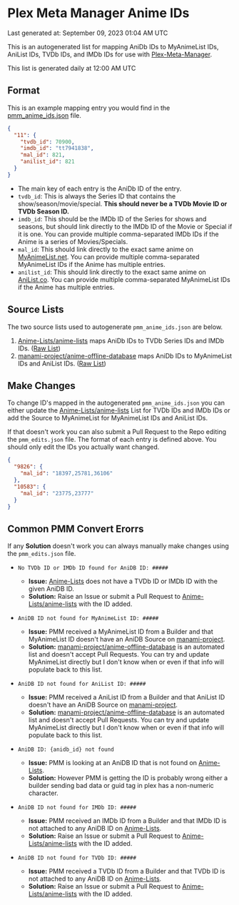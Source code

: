 # Plex Meta Manager Anime IDs
Last generated at: September 09, 2023 01:04 AM UTC

This is an autogenerated list for mapping AniDb IDs to MyAnimeList IDs, AniList IDs, TVDb IDs, and IMDb IDs for use with [Plex-Meta-Manager](https://github.com/meisnate12/Plex-Meta-Manager).

This list is generated daily at 12:00 AM UTC 

## Format

This is an example mapping entry you would find in the [pmm_anime_ids.json](https://raw.githubusercontent.com/meisnate12/Plex-Meta-Manager-Anime-IDs/master/pmm_anime_ids.json) file.

```json
{
  "11": {
    "tvdb_id": 70900,
    "imdb_id": "tt7941838",
    "mal_id": 821,
    "anilist_id": 821
  }
}
```

- The main key of each entry is the AniDb ID of the entry. 
- `tvdb_id`: This is always the Series ID that contains the show/season/movie/special. **This should never be a TVDb Movie ID or TVDb Season ID.**
- `imdb_id`: This should be the IMDb ID of the Series for shows and seasons, but should link directly to the IMDb ID of the Movie or Special if it is one. You can provide multiple comma-separated IMDb IDs if the Anime is a series of Movies/Specials.
- `mal_id`: This should link directly to the exact same anime on [MyAnimeList.net](https://myanimelist.net). You can provide multiple comma-separated MyAnimeList IDs if the Anime has multiple entries.
- `anilist_id`: This should link directly to the exact same anime on [AniList.co](https://anilist.co). You can provide multiple comma-separated MyAnimeList IDs if the Anime has multiple entries.

## Source Lists
The two source lists used to autogenerate `pmm_anime_ids.json` are below. 
1. [Anime-Lists/anime-lists](https://github.com/Anime-Lists/anime-lists/) maps AniDb IDs to TVDb Series IDs and IMDb IDs. ([Raw List](https://raw.githubusercontent.com/Anime-Lists/anime-lists/master/anime-list-master.xml))
2. [manami-project/anime-offline-database](https://github.com/manami-project/anime-offline-database/) maps AniDb IDs to MyAnimeList IDs and AniList IDs. ([Raw List](https://raw.githubusercontent.com/manami-project/anime-offline-database/master/anime-offline-database.json))


## Make Changes
To change ID's mapped in the autogenerated `pmm_anime_ids.json` you can either update the [Anime-Lists/anime-lists](https://github.com/Anime-Lists/anime-lists/) List for TVDb IDs and IMDb IDs or add the Source to MyAnimeList for MyAnimeList IDs and AniList IDs.

If that doesn't work you can also submit a Pull Request to the Repo editing the `pmm_edits.json` file. The format of each entry is defined above. You should only edit the IDs you actually want changed.

```json
{
  "9826": {
    "mal_id": "18397,25781,36106"
  },
  "10583": {
    "mal_id": "23775,23777"
  }
}
```

## Common PMM Convert Erorrs
If any **Solution** doesn't work you can always manually make changes using the `pmm_edits.json` file.

- `No TVDb ID or IMDb ID found for AniDB ID: #####`
  - **Issue:** [Anime-Lists](https://raw.githubusercontent.com/Anime-Lists/anime-lists/master/anime-list-master.xml) does not have a TVDb ID or IMDb ID with the given AniDB ID. 
  - **Solution:** Raise an Issue or submit a Pull Request to [Anime-Lists/anime-lists](https://github.com/Anime-Lists/anime-lists/) with the ID added.

- `AniDB ID not found for MyAnimeList ID: #####`
  - **Issue:** PMM received a MyAnimeList ID from a Builder and that MyAnimeList ID doesn't have an AniDB Source on [manami-project](https://raw.githubusercontent.com/manami-project/anime-offline-database/master/anime-offline-database.json). 
  - **Solution:** [manami-project/anime-offline-database](https://github.com/manami-project/anime-offline-database/) is an automated list and doesn't accept Pull Requests. You can try and update MyAnimeList directly but I don't know when or even if that info will populate back to this list.

- `AniDB ID not found for AniList ID: #####`
  - **Issue:** PMM received a AniList ID from a Builder and that AniList ID doesn't have an AniDB Source on [manami-project](https://raw.githubusercontent.com/manami-project/anime-offline-database/master/anime-offline-database.json). 
  - **Solution:** [manami-project/anime-offline-database](https://github.com/manami-project/anime-offline-database/) is an automated list and doesn't accept Pull Requests. You can try and update MyAnimeList directly but I don't know when or even if that info will populate back to this list.

- `AniDB ID: {anidb_id} not found`
  - **Issue:** PMM is looking at an AniDB ID that is not found on [Anime-Lists](https://raw.githubusercontent.com/Anime-Lists/anime-lists/master/anime-list-master.xml).
  - **Solution:** However PMM is getting the ID is probably wrong either a builder sending bad data or guid tag in plex has a non-numeric character.

- `AniDB ID not found for IMDb ID: #####`
  - **Issue:** PMM received an IMDb ID from a Builder and that IMDb ID is not attached to any AniDB ID on [Anime-Lists](https://raw.githubusercontent.com/Anime-Lists/anime-lists/master/anime-list-master.xml). 
  - **Solution:** Raise an Issue or submit a Pull Request to [Anime-Lists/anime-lists](https://github.com/Anime-Lists/anime-lists/) with the ID added.

- `AniDB ID not found for TVDb ID: #####`
  - **Issue:** PMM received a TVDb ID from a Builder and that TVDb ID is not attached to any AniDB ID on [Anime-Lists](https://raw.githubusercontent.com/Anime-Lists/anime-lists/master/anime-list-master.xml). 
  - **Solution:** Raise an Issue or submit a Pull Request to [Anime-Lists/anime-lists](https://github.com/Anime-Lists/anime-lists/) with the ID added.